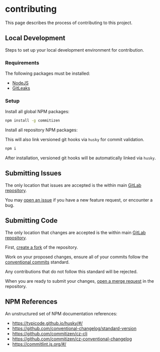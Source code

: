 # contributing

This page describes the process of contributing to this project.

## Local Development

Steps to set up your local development environment for contribution.

### Requirements

The following packages must be installed:

* [NodeJS](https://nodejs.org/en/download/)
* [GitLeaks](https://github.com/zricethezav/gitleaks)

### Setup

Install all global NPM packages:

```bash
npm install -g commitizen
```

Install all repository NPM packages:

This will also link versioned git hooks via `husky` for commit validation.

```bash
npm i
```

After installation, versioned git hooks will be automatically linked via `husky`.

## Submitting Issues

The only location that issues are accepted is the within main [GitLab repository](https://gitlab.com/zdzielinski/ssm-provisioner).

You may [open an issue](https://gitlab.com/zdzielinski/ssm-provisioner/-/issues/new) if you have a new feature request, or encounter a bug.

## Submitting Code

The only location that changes are accepted is the within main [GitLab repository](https://gitlab.com/zdzielinski/ssm-provisioner).

First, [create a fork](https://gitlab.com/zdzielinski/ssm-provisioner/-/forks/new) of the repository.

Work on your proposed changes, ensure all of your commits follow the [conventional commits](https://www.conventionalcommits.org/en/v1.0.0/) standard.

Any contributions that do not follow this standard will be rejected.

When you are ready to submit your changes, [open a merge request](https://gitlab.com/zdzielinski/ssm-provisioner/-/merge_requests/new) in the repository.

## NPM References

An unstructured set of NPM documentation references:

* https://typicode.github.io/husky/#/
* https://github.com/conventional-changelog/standard-version
* https://github.com/commitizen/cz-cli
* https://github.com/commitizen/cz-conventional-changelog
* https://commitlint.js.org/#/